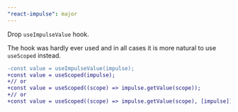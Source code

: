 ```yaml
---
"react-impulse": major
---
```


Drop `useImpulseValue` hook.

The hook was hardly ever used and in all cases it is more natural to use `useScoped` instead.

```diff
-const value = useImpulseValue(impulse);
+const value = useScoped(impulse);
+// or
+const value = useScoped((scope) => impulse.getValue(scope));
+// or
+const value = useScoped((scope) => impulse.getValue(scope), [impulse]);
```
